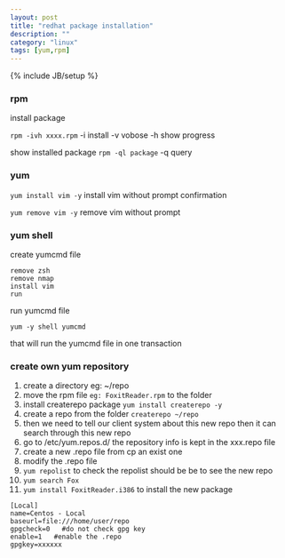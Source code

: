 ```yaml
---
layout: post
title: "redhat package installation"
description: ""
category: "linux"
tags: [yum,rpm]
---
```

{% include JB/setup %}


### rpm

install package

`rpm -ivh xxxx.rpm`
-i install
-v vobose
-h show progress

show installed package
`rpm -ql package`
-q query


### yum

`yum install vim -y`
install vim without prompt confirmation

`yum remove vim -y`
remove vim without prompt

### yum shell

create yumcmd file

```
remove zsh
remove nmap
install vim
run
```

run yumcmd file

```
yum -y shell yumcmd
```
that will run the yumcmd file in one transaction


### create own yum repository

1. create a directory  eg: ~/repo
2. move the rpm file `eg: FoxitReader.rpm` to the folder
3. install createrepo package  `yum install createrepo -y`
4. create a repo from the folder `createrepo ~/repo`
5. then we need to tell our client system about this new repo then it can search through this new repo
6. go to /etc/yum.repos.d/  the repository info is kept in the xxx.repo file
7. create a new .repo file from cp an exist one
8. modify the .repo file
9. `yum repolist` to check the repolist should be be to see the new repo
10. `yum search Fox`
11. `yum install FoxitReader.i386` to install the new package

```
[Local]
name=Centos - Local
baseurl=file:///home/user/repo
gpgcheck=0   #do not check gpg key
enable=1   #enable the .repo
gpgkey=xxxxxx
```